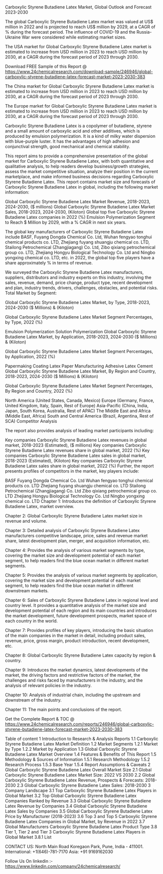  Carboxylic Styrene Butadiene Latex Market, Global Outlook and Forecast 2023-2030

 The global Carboxylic Styrene Butadiene Latex market was valued at US$ million in 2022 and is projected to reach US$ million by 2029, at a CAGR of % during the forecast period. The influence of COVID-19 and the Russia-Ukraine War were considered while estimating market sizes.

The USA market for Global Carboxylic Styrene Butadiene Latex market is estimated to increase from USD million in 2023 to reach USD million by 2030, at a CAGR during the forecast period of 2023 through 2030.

Download FREE Sample of this Report @ https://www.24chemicalresearch.com/download-sample/246946/global-carboxylic-styrene-butadiene-latex-forecast-market-2023-2030-383

The China market for Global Carboxylic Styrene Butadiene Latex market is estimated to increase from USD million in 2023 to reach USD million by 2030, at a CAGR during the forecast period of 2023 through 2030.

The Europe market for Global Carboxylic Styrene Butadiene Latex market is estimated to increase from USD million in 2023 to reach USD million by 2030, at a CAGR during the forecast period of 2023 through 2030.

Carboxylic Styrene Butadiene Latex is a copolymer of butadiene, styrene and a small amount of carboxylic acid and other additives, which is produced by emulsion polymerization. It is a kind of milky water dispersion with blue-purple luster. It has the advantages of high adhesion and conjunctival strength, good mechanical and chemical stability.

This report aims to provide a comprehensive presentation of the global market for Carboxylic Styrene Butadiene Latex, with both quantitative and qualitative analysis, to help readers develop business/growth strategies, assess the market competitive situation, analyze their position in the current marketplace, and make informed business decisions regarding Carboxylic Styrene Butadiene Latex. This report contains market size and forecasts of Carboxylic Styrene Butadiene Latex in global, including the following market information:

Global Carboxylic Styrene Butadiene Latex Market Revenue, 2018-2023, 2024-2030, ($ millions)
Global Carboxylic Styrene Butadiene Latex Market Sales, 2018-2023, 2024-2030, (Kiloton)
Global top five Carboxylic Styrene Butadiene Latex companies in 2022 (%)
Emulsion Polymerization Segment to Reach $ Million by 2029, with a % CAGR in next six years.

The global key manufacturers of Carboxylic Styrene Butadiene Latex include BASF, Fuyang Dongda Chemical Co. Ltd, Wuhan fengyao tonghui chemical products co. LTD, Zhejiang fuyang shuangju chemical co. LTD, Stailong Petrochemical (Zhangjiagang) Co. Ltd, Zibo qixiang petrochemical group co. LTD, Zhejiang Hongyu Biological Technology Co. Ltd and Ningbo yongxing chemical co. LTD, etc. in 2022, the global top five players have a share approximately % in terms of revenue.

We surveyed the Carboxylic Styrene Butadiene Latex manufacturers, suppliers, distributors and industry experts on this industry, involving the sales, revenue, demand, price change, product type, recent development and plan, industry trends, drivers, challenges, obstacles, and potential risks. Total Market by Segment:

Global Carboxylic Styrene Butadiene Latex Market, by Type, 2018-2023, 2024-2030 ($ Millions) & (Kiloton)

Global Carboxylic Styrene Butadiene Latex Market Segment Percentages, by Type, 2022 (%)

Emulsion Polymerization
Solution Polymerization
Global Carboxylic Styrene Butadiene Latex Market, by Application, 2018-2023, 2024-2030 ($ Millions) & (Kiloton)

Global Carboxylic Styrene Butadiene Latex Market Segment Percentages, by Application, 2022 (%)

Papermaking Coating
Latex Paper Manufacturing
Adhesive
Latex Cement
Global Carboxylic Styrene Butadiene Latex Market, By Region and Country, 2018-2023, 2024-2030 ($ Millions) & (Kiloton)

Global Carboxylic Styrene Butadiene Latex Market Segment Percentages, By Region and Country, 2022 (%)

North America (United States, Canada, Mexico)
Europe (Germany, France, United Kingdom, Italy, Spain, Rest of Europe)
Asia-Pacific (China, India, Japan, South Korea, Australia, Rest of APAC)
The Middle East and Africa (Middle East, Africa)
South and Central America (Brazil, Argentina, Rest of SCA)
Competitor Analysis

The report also provides analysis of leading market participants including:

Key companies Carboxylic Styrene Butadiene Latex revenues in global market, 2018-2023 (Estimated), ($ millions)
Key companies Carboxylic Styrene Butadiene Latex revenues share in global market, 2022 (%)
Key companies Carboxylic Styrene Butadiene Latex sales in global market, 2018-2023 (Estimated), (Kiloton)
Key companies Carboxylic Styrene Butadiene Latex sales share in global market, 2022 (%)
Further, the report presents profiles of competitors in the market, key players include:

BASF
Fuyang Dongda Chemical Co. Ltd
Wuhan fengyao tonghui chemical products co. LTD
Zhejiang fuyang shuangju chemical co. LTD
Stailong Petrochemical (Zhangjiagang) Co. Ltd
Zibo qixiang petrochemical group co. LTD
Zhejiang Hongyu Biological Technology Co. Ltd
Ningbo yongxing chemical co. LTD
Chapter 1: Introduces the definition of Carboxylic Styrene Butadiene Latex, market overview.

Chapter 2: Global Carboxylic Styrene Butadiene Latex market size in revenue and volume.

Chapter 3: Detailed analysis of Carboxylic Styrene Butadiene Latex manufacturers competitive landscape, price, sales and revenue market share, latest development plan, merger, and acquisition information, etc.

Chapter 4: Provides the analysis of various market segments by type, covering the market size and development potential of each market segment, to help readers find the blue ocean market in different market segments.

Chapter 5: Provides the analysis of various market segments by application, covering the market size and development potential of each market segment, to help readers find the blue ocean market in different downstream markets.

Chapter 6: Sales of Carboxylic Styrene Butadiene Latex in regional level and country level. It provides a quantitative analysis of the market size and development potential of each region and its main countries and introduces the market development, future development prospects, market space of each country in the world.

Chapter 7: Provides profiles of key players, introducing the basic situation of the main companies in the market in detail, including product sales, revenue, price, gross margin, product introduction, recent development, etc.

Chapter 8: Global Carboxylic Styrene Butadiene Latex capacity by region & country.

Chapter 9: Introduces the market dynamics, latest developments of the market, the driving factors and restrictive factors of the market, the challenges and risks faced by manufacturers in the industry, and the analysis of relevant policies in the industry.

Chapter 10: Analysis of industrial chain, including the upstream and downstream of the industry.

Chapter 11: The main points and conclusions of the report.

Get the Complete Report & TOC @ https://www.24chemicalresearch.com/reports/246946/global-carboxylic-styrene-butadiene-latex-forecast-market-2023-2030-383

Table of content
1 Introduction to Research & Analysis Reports
1.1 Carboxylic Styrene Butadiene Latex Market Definition
1.2 Market Segments
1.2.1 Market by Type
1.2.2 Market by Application
1.3 Global Carboxylic Styrene Butadiene Latex Market Overview
1.4 Features & Benefits of This Report
1.5 Methodology & Sources of Information
1.5.1 Research Methodology
1.5.2 Research Process
1.5.3 Base Year
1.5.4 Report Assumptions & Caveats
2 Global Carboxylic Styrene Butadiene Latex Overall Market Size
2.1 Global Carboxylic Styrene Butadiene Latex Market Size: 2022 VS 2030
2.2 Global Carboxylic Styrene Butadiene Latex Revenue, Prospects & Forecasts: 2018-2030
2.3 Global Carboxylic Styrene Butadiene Latex Sales: 2018-2030
3 Company Landscape
3.1 Top Carboxylic Styrene Butadiene Latex Players in Global Market
3.2 Top Global Carboxylic Styrene Butadiene Latex Companies Ranked by Revenue
3.3 Global Carboxylic Styrene Butadiene Latex Revenue by Companies
3.4 Global Carboxylic Styrene Butadiene Latex Sales by Companies
3.5 Global Carboxylic Styrene Butadiene Latex Price by Manufacturer (2018-2023)
3.6 Top 3 and Top 5 Carboxylic Styrene Butadiene Latex Companies in Global Market, by Revenue in 2022
3.7 Global Manufacturers Carboxylic Styrene Butadiene Latex Product Type
3.8 Tier 1, Tier 2 and Tier 3 Carboxylic Styrene Butadiene Latex Players in Global Market
3.8.1 List

CONTACT US:
North Main Road Koregaon Park, Pune, India - 411001.
International: +1(646)-781-7170
Asia: +91 9169162030

Follow Us On linkedin :- https://www.linkedin.com/company/24chemicalresearch/
